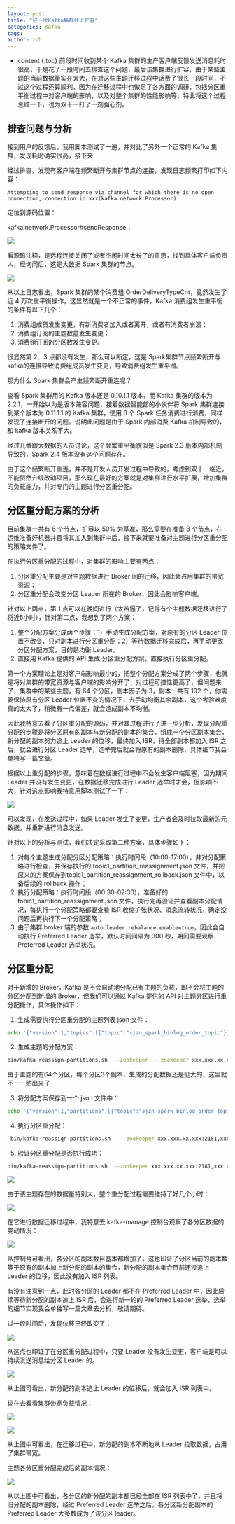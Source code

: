 ```yaml
---
layout: post
title: "记一次Kafka集群线上扩容"
categories: Kafka
tags: 
author: zch
---
```


* content
{:toc}
前段时间收到某个 Kafka 集群的生产客户端反馈发送消息耗时很高，于是花了一段时间去排查这个问题，最后该集群进行扩容，由于某些主题的当前数据量实在太大，在对这些主题迁移过程中话费了很长一段时间，不过这个过程还算顺利，因为在迁移过程中也做足了各方面的调研，包括分区重平衡过程中对客户端的影响，以及对整个集群的性能影响等，特此将这个过程总结一下，也为双十一打了一剂强心剂。









## 排查问题与分析

接到用户的反馈后，我用脚本测试了一遍，并对比了另外一个正常的 Kafka 集群，发现耗时确实很高，接下来

经过排查，发现有客户端在频繁断开与集群节点的连接，发现日志频繁打印如下内容：

```
Attempting to send response via channel for which there is no open connection, connection id xxx(kafka.network.Processor)
```

定位到源码位置：

kafka.network.Processor#sendResponse：

![](https://raw.githubusercontent.com/objcoding/md-picture/master/img/20191025100603.png)

看源码注释，是远程连接关闭了或者空闲时间太长了的意思，找到具体客户端负责人，经询问后，这是大数据 Spark 集群的节点。

![](https://raw.githubusercontent.com/objcoding/md-picture/master/img/20191025144043.png)

从以上日志看出，Spark 集群的某个消费组 OrderDeliveryTypeCnt，竟然发生了近 4 万次重平衡操作，这显然就是一个不正常的事件，Kafka 消费组发生重平衡的条件有以下几个：

1. 消费组成员发生变更，有新消费者加入或者离开，或者有消费者崩溃；
2. 消费组订阅的主题数量发生变更；
3. 消费组订阅的分区数发生变更。

很显然第 2、3 点都没有发生，那么可以断定，这是 Spark集群节点频繁断开与kafka的连接导致消费组成员发生变更，导致消费组发生重平滑。

那为什么 Spark 集群会产生频繁断开重连呢？

查看 Spark 集群用的 Kafka 版本还是 0.10.1.1 版本，而 Kafka 集群的版本为 2.2.1，一开始以为是版本兼容问题，接着数据智能部的小伙伴将 Spark 集群连接到某个版本为 0.11.1.1 的 Kafka 集群，使用 8 个 Spark 任务消费进行消费，同样发现了连接断开的问题。说明此问题是由于 Spark 内部消费 Kafka 机制导致的，和 kafka 版本关系不大。

经过几番跟大数据的人员讨论，这个频繁重平衡貌似是 Spark 2.3 版本内部机制导致的，Spark 2.4 版本没有这个问题存在。

由于这个频繁断开重连，并不是开发人员开发过程中导致的，考虑到双十一临近，不能贸然升级改动项目，那么现在最好的方案就是对集群进行水平扩展，增加集群的负载能力，并对专门的主题进行分区重分配。



## 分区重分配方案的分析

目前集群一共有 6 个节点，扩容以 50% 为基准，那么需要在准备 3 个节点，在运维准备好机器并且将其加入到集群中后，接下来就要准备对主题进行分区重分配的策略文件了。

在执行分区重分配的过程中，对集群的影响主要有两点：

1. 分区重分配主要是对主题数据进行 Broker 间的迁移，因此会占用集群的带宽资源；
2. 分区重分配会改变分区 Leader 所在的 Broker，因此会影响客户端。

针对以上两点，第 1 点可以在晚间进行（太苦逼了，记得有个主题数据迁移进行了将近5小时），针对第二点，我想到了两个方案：

1. 整个分配方案分成两个步骤：1）手动生成分配方案，对原有的分区 Leader 位置不改变，只对副本进行分区重分配；2）等待数据迁移完成后，再手动更改分区分配方案，目的是均衡 Leader。
2. 直接用 Kafka 提供的 API 生成 分区重分配方案，直接执行分区重分配。

第一个方案理论上是对客户端影响最小的，把整个分配方案分成了两个步骤，也就是将对集群的带宽资源与客户端的影响分开了，对过程可控性更高了，但问题来了，集群中的某些主题，有 64 个分区，副本因子为 3，副本一共有 192 个，你需要保持原有分区 Leader 位置不变的情况下，去手动均衡其余副本，这个考验难度真的太大了，稍微有一点偏差，就会造成副本不均衡。

因此我特意去看了分区重分配的源码，并对其过程进行了进一步分析，发现分配重分配的步骤是将分区原有的副本与新分配的副本的集合，组成一个分区副本集合，新分配的副本努力追上 Leader 的位移，最终加入 ISR，待全部副本都加入 ISR 之后，就会进行分区 Leader 选举，选举完后就会将原有的副本删除，具体细节我会单独写一篇文章。

根据以上重分配的步骤，意味着在数据进行过程中不会发生客户端阻塞，因为期间 Leader 并没有发生变更，在数据迁移完成进行 Leader 选举时才会，但影响不大，针对这点影响我特意用脚本测试了一下：

![](https://raw.githubusercontent.com/objcoding/md-picture/master/img/20191024145124.png)

可以发现，在发送过程中，如果 Leader 发生了变更，生产者会及时拉取最新的元数据，并重新进行消息发送。

针对以上的分析与测试，我们决定采取第二种方案，具体步骤如下：

1. 对每个主题生成分配分区分配策略：执行时间段（10:00-17:00），并对分配策略进行检查，并保存执行的 topic1_partition_reassignment.json 文件，并把原来的方案保存到topic1_partition_reassignment_rollback.json 文件中，以备后续的 rollback 操作；
2. 执行分配策略：执行时间段（00:30-02:30），准备好的 topic1_partition_reassignment.json 文件，执行完再验证并查看副本分配情况，每执行一个分配策略都要查看 ISR 收缩扩张状况、消息流转状况，确定没问题后再执行下一个分配策略；
3. 由于集群 broker 端的参数 `auto.leader.rebalance.enable=true`，因此会自动执行 Preferred Leader 选举，默认时间间隔为 300 秒，期间需要观察  Preferred Leader 选举状况。



## 分区重分配

对于新增的 Broker，Kafka 是不会自动地分配已有主题的负载，即不会将主题的分区分配到新增的 Broker，但我们可以通过 Kafka 提供的 API 对主题分区进行重分配操作，具体操作如下：

1. 生成需要执行分区重分配的主题列表 json 文件：

```bash
echo '{"version":1,"topics":[{"topic":"sjzn_spark_binlog_order_topic"}]}' > sjzn_spark_binlog_order_topic.json
```

2. 生成主题的分配方案：

```bash
bin/kafka-reassign-partitions.sh  --zookeeper  --zookeeper xxx.xxx.xx.xxx:2181,xxx.xxx.xx.xxx:2181,xxx.xxx.xx.xxx:2181 --topics-to-move-json-file sjzn_spark_binlog_order_topic.json --broker-list "0,1,2,3,4,5,6,7,8" --generate
```

由于主题的有64个分区，每个分区3个副本，生成的分配数据还是挺大的，这里就不一一贴出来了

3. 将分配方案保存到一个 json 文件中：

```bash
echo '{"version":1,"partitions":[{"topic":"sjzn_spark_binlog_order_topic","partition":59,"replicas":[4,8,0],"log_dirs":["any","any","any"]} ......' > sjzn_spark_binlog_order_topic_reassignment.json
```

4. 执行分区重分配：

```bash
 bin/kafka-reassign-partitions.sh   --zookeeper xxx.xxx.xx.xxx:2181,xxx.xxx.xx.xxx:2181,xxx.xxx.xx.xxx:2181 --reassignment-json-file sjzn_spark_binlog_order_topic_reassignment.json --execute
```

5. 验证分区重分配是否执行成功：

```bash
bin/kafka-reassign-partitions.sh  --zookeeper xxx.xxx.xx.xxx:2181,xxx.xxx.xx.xxx:2181,xxx.xxx.xx.xxx:2181 --reassignment-json-file sjzn_spark_order_unique_topic_resign.json --verify
```

![](https://raw.githubusercontent.com/objcoding/md-picture/master/img/20191026160345.png)

由于该主题存在的数据量特别大，整个重分配过程需要维持了好几个小时：

![](https://raw.githubusercontent.com/objcoding/md-picture/master/img/20191025012921.png)

在它进行数据迁移过程中，我特意去 kafka-manage 控制台观察了各分区数据的变动情况：

![](https://raw.githubusercontent.com/objcoding/md-picture/master/img/20191025012342.png)

从控制台可看出，各分区的副本数目基本都增加了，这也印证了分区当前的副本数等于原有的副本加上新分配的副本的集合，新分配的副本集合目前还没追上 Leader 的位移，因此没有加入 ISR 列表。

有没有注意到一点，此时各分区的 Leader 都不在  Preferred Leader 中，因此后续等待新分配的副本追上 ISR 后，会进行新一轮的 Preferred Leader 选举，选举的细节实现我会单独写一篇文章去分析，敬请期待。 

过一段时间后，发现位移已经改变了：

![](https://raw.githubusercontent.com/objcoding/md-picture/master/img/20191025012411.png)

从这点也印证了在分区重分配过程中，只要 Leader 没有发生变更，客户端是可以持续发送消息给分区 Leader 的。

![](https://raw.githubusercontent.com/objcoding/md-picture/master/img/20191025131741.png)

从上图可看出，新分配的副本追上 Leader 的位移后，就会加入 ISR 列表中。

现在去看看集群带宽负载情况：

![](https://raw.githubusercontent.com/objcoding/md-picture/master/img/20191025012550.png)

![](https://raw.githubusercontent.com/objcoding/md-picture/master/img/20191025012616.png)

从上图中可看出，在迁移过程中，新分配的副本不断地从 Leader 拉取数据，占用了集群带宽。

主题各分区重分配完成后的副本情况：

![](https://raw.githubusercontent.com/objcoding/md-picture/master/img/20191025085729.png)

从以上图中可看出，各分区的新分配的副本都已经全部在 ISR 列表中了，并且将旧分配的副本删除，经过 Preferred Leader 选举之后，各分区新分配副本的 Preferred Leader 大多数成为了该分区 leader。
